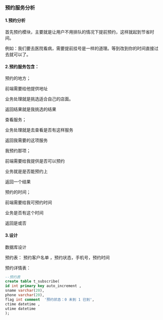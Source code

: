 ### 预约服务分析

#### 1.预约分析

首先预约模块，主要就是让用户不用排队的情况下提前预约，这样就起到节省时间。

例如：我们要去医院看病，需要提前挂号是一样的道理。等到改到你的时间直接过去就可以了。

#### 2.预约服务包含：

预约的地方；

前端需要给他提供地址

业务处理就是挑选适合自己的店面。

返回结果就是我挑选的结果

查看服务；

业务处理就是去查看是否有这样服务

返回我需要的这项服务

我预约那项；

前端需要给我提供是否可以预约

业务就是是否能预约上

返回一个结果



预约的时间；

前端需要给我可预约时间

业务是否有这个时间

返回是或否

#### 3.设计

数据库设计

预约表： 预约客户名单 ，预约状态，手机号，预约时间

预约详情表：

``` sql
--预约表
create table t_subscribe(
id int primary key auto_increment ,
sname varchar(20),
phone varchar(20),   
flag int comment  '预约状态：0 未到 1 已到',
ctime datetime ,
utime datetime
);

```



